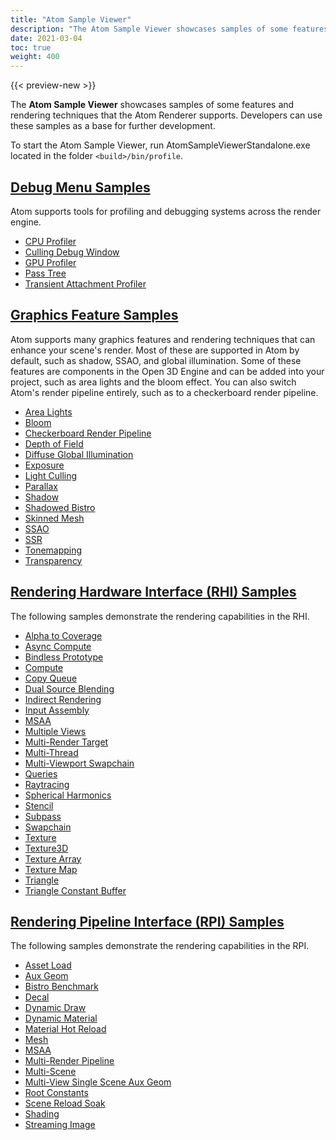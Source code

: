 ```yaml
---
title: "Atom Sample Viewer"
description: "The Atom Sample Viewer showcases samples of some features and rendering techniques capable in Atom."
date: 2021-03-04
toc: true
weight: 400
---  
```


{{< preview-new >}}

The **Atom Sample Viewer** showcases samples of some features and rendering techniques that the Atom Renderer supports. Developers can use these samples as a base for further development. 

To start the Atom Sample Viewer, run AtomSampleViewerStandalone.exe located in the folder `<build>/bin/profile`. 

## [Debug Menu Samples](debug-menu-samples)
Atom supports tools for profiling and debugging systems across the render engine. 
<!-- [WRITER NOTE] Elaborate intro-->
- [CPU Profiler](debug-menu-samples.md#cpu-profiler)
- [Culling Debug Window](debug-menu-samples.md#culling-debug-window)
- [GPU Profiler](debug-menu-samples.md#gpu-profiler)
- [Pass Tree](debug-menu-samples.md#pass-tree)
- [Transient Attachment Profiler](debug-menu-samples.md#transient-attachment-profiler)


## [Graphics Feature Samples](graphics-feature-samples)
Atom supports many graphics features and rendering techniques that can enhance your scene's render. Most of these are supported in Atom by default, such as shadow, SSAO, and global illumination. Some of these features are components in the Open 3D Engine and can be added into your project, such as area lights and the bloom effect. You can also switch Atom's render pipeline entirely, such as to a checkerboard render pipeline. 
- [Area Lights](graphics-feature-samples.md#area-lights)
- [Bloom](graphics-feature-samples.md#bloom)
- [Checkerboard Render Pipeline](graphics-feature-samples.md#checkerboard-render-pipeline)
- [Depth of Field](graphics-feature-samples.md#depth-of-field)
- [Diffuse Global Illumination](graphics-feature-samples.md#diffuse-global-illumination)
- [Exposure](graphics-feature-samples.md#exposure)
- [Light Culling](graphics-feature-samples.md#light-culling)
- [Parallax](graphics-feature-samples.md#parallax)
- [Shadow](graphics-feature-samples.md#shadow)
- [Shadowed Bistro](graphics-feature-samples.md#shadowed-bistro)
- [Skinned Mesh](graphics-feature-samples.md#skinned-mesh)
- [SSAO](graphics-feature-samples.md#ssao)
- [SSR](graphics-feature-samples.md#ssr)
- [Tonemapping](graphics-feature-samples.md#tonemapping)
- [Transparency](graphics-feature-samples.md#transparency)


## [Rendering Hardware Interface (RHI) Samples ](rhi-samples)
The following samples demonstrate the rendering capabilities in the RHI. 
<!-- [WRITER NOTE] Elaborate intro-->
- [Alpha to Coverage](rhi-samples.md#alpha-to-coverage)
- [Async Compute](rhi-samples.md#async-compute)
- [Bindless Prototype](rhi-samples.md#bindless-prototype)
- [Compute](rhi-samples.md#compute)
- [Copy Queue](rhi-samples.md#copy-queue)
- [Dual Source Blending](rhi-samples.md#dual-source-blending)
- [Indirect Rendering](rhi-samples.md#indirect-rendering)
- [Input Assembly](rhi-samples.md#input-assembly)
- [MSAA](rhi-samples.md#msaa)
- [Multiple Views](rhi-samples.md#multiple-views)
- [Multi-Render Target](rhi-samples.md#multi-render-target)
- [Multi-Thread](rhi-samples.md#multi-thread)
- [Multi-Viewport Swapchain](rhi-samples.md#multi-viewport-swapchain)
- [Queries](rhi-samples.md#queries)
- [Raytracing](rhi-samples.md#raytracing)
- [Spherical Harmonics](rhi-samples.md#spherical-harmonics)
- [Stencil](rhi-samples.md#stencil)
- [Subpass](rhi-samples.md#subpass)
- [Swapchain](rhi-samples.md#swapchain)
- [Texture](rhi-samples.md#texture)
- [Texture3D](rhi-samples.md#texture3d)
- [Texture Array](rhi-samples.md#texture-array)
- [Texture Map](rhi-samples.md#texture-map)
- [Triangle](rhi-samples.md#triangle)
- [Triangle Constant Buffer](rhi-samples.md#triangle-constant-buffer)


## [Rendering Pipeline Interface (RPI) Samples](rpi-samples)
The following samples demonstrate the rendering capabilities in the RPI. 
<!-- [WRITER NOTE] Elaborate intro-->
- [Asset Load](rpi-samples.md#asset-load)
- [Aux Geom](rpi-samples.md#aux-geom)
- [Bistro Benchmark](rpi-samples.md#bistro-benchmark)
- [Decal](rpi-samples.md#decal)
- [Dynamic Draw](rpi-samples.md#dynamic-draw)
- [Dynamic Material](rpi-samples.md#dynamic-material)
- [Material Hot Reload](rpi-samples.md#material-hot-reload)
- [Mesh](rpi-samples.md#mesh)
- [MSAA](rpi-samples.md#msaa)
- [Multi-Render Pipeline](rpi-samples.md#multi-render-pipeline)
- [Multi-Scene](rpi-samples.md#multi-scene)
- [Multi-View Single Scene Aux Geom](rpi-samples.md#multi-view)
- [Root Constants](rpi-samples.md#root-constants)
- [Scene Reload Soak](rpi-samples.md#scene-reload-soak)
- [Shading](rpi-samples.md#shading)
- [Streaming Image](rpi-samples.md#streaming-image)
